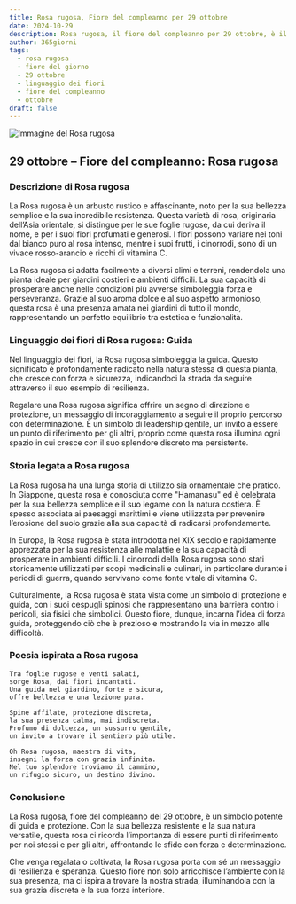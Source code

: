 ```yaml
---
title: Rosa rugosa, Fiore del compleanno per 29 ottobre
date: 2024-10-29
description: Rosa rugosa, il fiore del compleanno per 29 ottobre, è il simbolo di Guida. Scopri il suo significato unico, le storie affascinanti e la poesia che celebra la sua bellezza.
author: 365giorni
tags:
  - rosa rugosa
  - fiore del giorno
  - 29 ottobre
  - linguaggio dei fiori
  - fiore del compleanno
  - ottobre
draft: false
---
```


![Immagine del Rosa rugosa](https://cdn.pixabay.com/photo/2020/05/31/12/22/that-phone-5242459_960_720.jpg)


## 29 ottobre – Fiore del compleanno: Rosa rugosa

### Descrizione di Rosa rugosa

La Rosa rugosa è un arbusto rustico e affascinante, noto per la sua bellezza semplice e la sua incredibile resistenza. Questa varietà di rosa, originaria dell’Asia orientale, si distingue per le sue foglie rugose, da cui deriva il nome, e per i suoi fiori profumati e generosi. I fiori possono variare nei toni dal bianco puro al rosa intenso, mentre i suoi frutti, i cinorrodi, sono di un vivace rosso-arancio e ricchi di vitamina C.

La Rosa rugosa si adatta facilmente a diversi climi e terreni, rendendola una pianta ideale per giardini costieri e ambienti difficili. La sua capacità di prosperare anche nelle condizioni più avverse simboleggia forza e perseveranza. Grazie al suo aroma dolce e al suo aspetto armonioso, questa rosa è una presenza amata nei giardini di tutto il mondo, rappresentando un perfetto equilibrio tra estetica e funzionalità.

### Linguaggio dei fiori di Rosa rugosa: Guida

Nel linguaggio dei fiori, la Rosa rugosa simboleggia la guida. Questo significato è profondamente radicato nella natura stessa di questa pianta, che cresce con forza e sicurezza, indicandoci la strada da seguire attraverso il suo esempio di resilienza.

Regalare una Rosa rugosa significa offrire un segno di direzione e protezione, un messaggio di incoraggiamento a seguire il proprio percorso con determinazione. È un simbolo di leadership gentile, un invito a essere un punto di riferimento per gli altri, proprio come questa rosa illumina ogni spazio in cui cresce con il suo splendore discreto ma persistente.

### Storia legata a Rosa rugosa

La Rosa rugosa ha una lunga storia di utilizzo sia ornamentale che pratico. In Giappone, questa rosa è conosciuta come "Hamanasu" ed è celebrata per la sua bellezza semplice e il suo legame con la natura costiera. È spesso associata ai paesaggi marittimi e viene utilizzata per prevenire l’erosione del suolo grazie alla sua capacità di radicarsi profondamente.

In Europa, la Rosa rugosa è stata introdotta nel XIX secolo e rapidamente apprezzata per la sua resistenza alle malattie e la sua capacità di prosperare in ambienti difficili. I cinorrodi della Rosa rugosa sono stati storicamente utilizzati per scopi medicinali e culinari, in particolare durante i periodi di guerra, quando servivano come fonte vitale di vitamina C.

Culturalmente, la Rosa rugosa è stata vista come un simbolo di protezione e guida, con i suoi cespugli spinosi che rappresentano una barriera contro i pericoli, sia fisici che simbolici. Questo fiore, dunque, incarna l’idea di forza guida, proteggendo ciò che è prezioso e mostrando la via in mezzo alle difficoltà.

### Poesia ispirata a Rosa rugosa

```
Tra foglie rugose e venti salati,  
sorge Rosa, dai fiori incantati.  
Una guida nel giardino, forte e sicura,  
offre bellezza e una lezione pura.  

Spine affilate, protezione discreta,  
la sua presenza calma, mai indiscreta.  
Profumo di dolcezza, un sussurro gentile,  
un invito a trovare il sentiero più utile.  

Oh Rosa rugosa, maestra di vita,  
insegni la forza con grazia infinita.  
Nel tuo splendore troviamo il cammino,  
un rifugio sicuro, un destino divino.  
```

### Conclusione

La Rosa rugosa, fiore del compleanno del 29 ottobre, è un simbolo potente di guida e protezione. Con la sua bellezza resistente e la sua natura versatile, questa rosa ci ricorda l’importanza di essere punti di riferimento per noi stessi e per gli altri, affrontando le sfide con forza e determinazione.

Che venga regalata o coltivata, la Rosa rugosa porta con sé un messaggio di resilienza e speranza. Questo fiore non solo arricchisce l’ambiente con la sua presenza, ma ci ispira a trovare la nostra strada, illuminandola con la sua grazia discreta e la sua forza interiore.